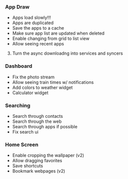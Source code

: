 ### App Draw
* Apps load slowly!!!
* Apps are duplicated
* Save the apps to a cache
* Make sure app list are updated when deleted
* Enable changing from grid to list view
* Allow seeing recent apps

3. Turn the async downloadng into services and syncers

### Dashboard
* Fix the photo stream
* Allow seeing train times w/ notifications
* Add colors to weather widget
* Calculator widget

### Searching
* Search through contacts
* Search through the web
* Search through apps if possible
* Fix search ui

### Home Screen
* Enable cropping the wallpaper (v2)
* Allow dragging favorites
* Save shortcuts
* Bookmark webpages (v2)

